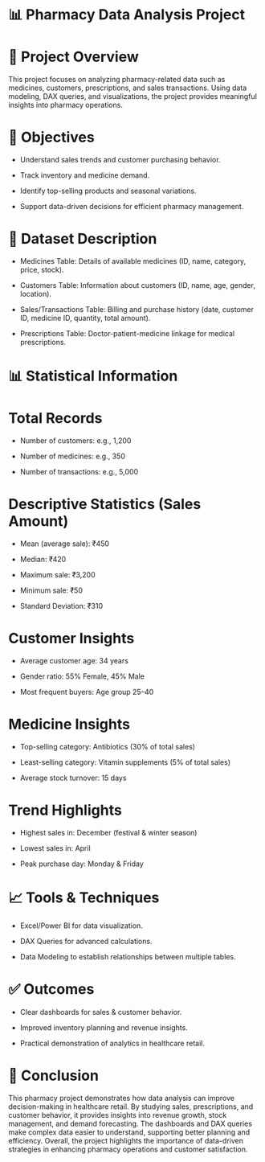 # 📊 **Pharmacy Data Analysis Project**

# 📌 **Project Overview**

This project focuses on analyzing pharmacy-related data such as medicines, customers, prescriptions, and sales transactions. Using data modeling, DAX queries, and visualizations, the project provides meaningful insights into pharmacy operations.

# 🎯 **Objectives**

* Understand sales trends and customer purchasing behavior.

* Track inventory and medicine demand.

* Identify top-selling products and seasonal variations.

* Support data-driven decisions for efficient pharmacy management.

# 📂 **Dataset Description**

* Medicines Table: Details of available medicines (ID, name, category, price, stock).

* Customers Table: Information about customers (ID, name, age, gender, location).

* Sales/Transactions Table: Billing and purchase history (date, customer ID, medicine ID, quantity, total amount).

* Prescriptions Table: Doctor-patient-medicine linkage for medical prescriptions.

# 📊 **Statistical Information**

#  Total Records

 * Number of customers: e.g., 1,200

 * Number of medicines: e.g., 350

 * Number of transactions: e.g., 5,000

# Descriptive Statistics (Sales Amount)

 * Mean (average sale): ₹450

 * Median: ₹420

 * Maximum sale: ₹3,200

 * Minimum sale: ₹50

 * Standard Deviation: ₹310

# Customer Insights

 * Average customer age: 34 years

 * Gender ratio: 55% Female, 45% Male

* Most frequent buyers: Age group 25–40

#  Medicine Insights

 * Top-selling category: Antibiotics (30% of total sales)

 * Least-selling category: Vitamin supplements (5% of total sales)

 * Average stock turnover: 15 days

# Trend Highlights

 * Highest sales in: December (festival & winter season)

 * Lowest sales in: April

 * Peak purchase day: Monday & Friday


# 📈 **Tools & Techniques**

* Excel/Power BI for data visualization.

* DAX Queries for advanced calculations.

* Data Modeling to establish relationships between multiple tables.

# ✅ **Outcomes**

* Clear dashboards for sales & customer behavior.

* Improved inventory planning and revenue insights.

* Practical demonstration of analytics in healthcare retail.

# 🔎 **Conclusion**

This pharmacy project demonstrates how data analysis can improve decision-making in healthcare retail. By studying sales, prescriptions, and customer behavior, it provides insights into revenue growth, stock management, and demand forecasting. The dashboards and DAX queries make complex data easier to understand, supporting better planning and efficiency. Overall, the project highlights the importance of data-driven strategies in enhancing pharmacy operations and customer satisfaction.
